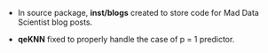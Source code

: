 
* In source package, **inst/blogs** created to store code for
   Mad Data Scientist blog posts.

* **qeKNN** fixed to properly handle the case of p = 1 predictor.

